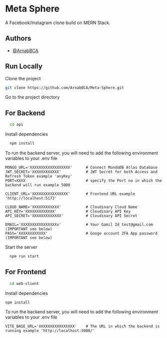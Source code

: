 
# Meta Sphere

A Facebook/Instagram clone build on MERN Stack.


## Authors

- [@ArnabBCA](https://github.com/ArnabBCA)



## Run Locally

Clone the project

```bash
git clone https://github.com/ArnabBCA/Meta-Sphere.git
```

Go to the project directory

## For Backend
```bash
  cd api
```

Install dependencies

```bash
  npm install
```

To run the backend server, you will need to add the following environment variables to your .env file

```
MONGO_URL='XXXXXXXXXXXXXXXXXX'      # Connect MondoDB Atlas Database         
JWT_SECRET='XXXXXXXXXXXX'           # JWT Secret for both Access and Refresh Token example 'anyKey'
PORT=XXXX                           # specify the Port no in which the backend will run example 5000 

CLIENT_URL='XXXXXXXXXXXXXXXX'       # Frontend URL example 'http://localhost:5173'
                                    
CLOUD_NAME='XXXXXXXXXXXX'           # Cloudinary Cloud Name
API_KEY='XXXXXXXXXXXXX'             # Cloudinary API Key
API_SECRET='XXXXXXXXXXXXX'          # Cloudinary API Secret

EMAIL='XXXXXXXXXXXXXXXXx'           # Your Gamil Id test@gmail.com     (IMPORTANT see below)
PASS='XXXXXXXXXXXX'                 # Googe account 2FA App password   (IMPORTANT see below)
```

Start the server

```bash
  npm run start
```

## For Frontend
```bash
  cd web-client
```

Install dependencies

```bash
npm install
```

To run the backend server, you will need to add the following environment variables to your .env file

```
VITE_BASE_URL='XXXXXXXXXXXXXXXX'    # The URL in which the backend is running example 'http://localhost:5000/' 
```




